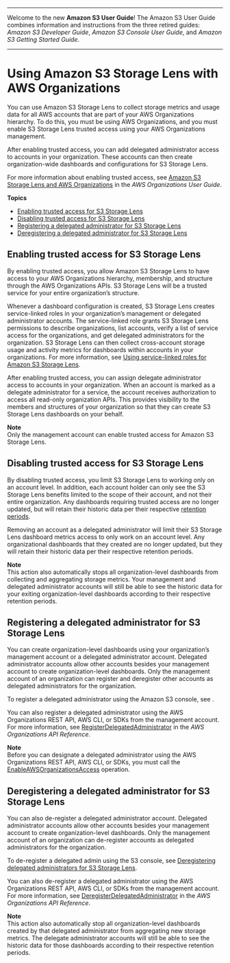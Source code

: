 --------

Welcome to the new **Amazon S3 User Guide**\! The Amazon S3 User Guide combines information and instructions from the three retired guides: *Amazon S3 Developer Guide*, *Amazon S3 Console User Guide*, and *Amazon S3 Getting Started Guide*\.

--------

# Using Amazon S3 Storage Lens with AWS Organizations<a name="storage_lens_with_organizations"></a>

You can use Amazon S3 Storage Lens to collect storage metrics and usage data for all AWS accounts that are part of your AWS Organizations hierarchy\. To do this, you must be using AWS Organizations, and you must enable S3 Storage Lens trusted access using your AWS Organizations management\. 

After enabling trusted access, you can add delegated administrator access to accounts in your organization\. These accounts can then create organization\-wide dashboards and configurations for S3 Storage Lens\. 

For more information about enabling trusted access, see [Amazon S3 Storage Lens and AWS Organizations](https://docs.aws.amazon.com/organizations/latest/userguide/services-that-can-integrate-s3lens.html) in the *AWS Organizations User Guide*\.

**Topics**
+ [Enabling trusted access for S3 Storage Lens](#storage_lens_with_organizations_enabling_trusted_access)
+ [Disabling trusted access for S3 Storage Lens](#storage_lens_with_organizations_disabling_trusted_access)
+ [Registering a delegated administrator for S3 Storage Lens](#storage_lens_with_organizations_registering_delegated_admins)
+ [Deregistering a delegated administrator for S3 Storage Lens](#storage_lens_with_organizations_deregistering_delegated_admins)

## Enabling trusted access for S3 Storage Lens<a name="storage_lens_with_organizations_enabling_trusted_access"></a>

By enabling trusted access, you allow Amazon S3 Storage Lens to have access to your AWS Organizations hierarchy, membership, and structure through the AWS Organizations APIs\. S3 Storage Lens will be a trusted service for your entire organization’s structure\. 

Whenever a dashboard configuration is created, S3 Storage Lens creates service\-linked roles in your organization’s management or delegated administrator accounts\. The service\-linked role grants S3 Storage Lens permissions to describe organizations, list accounts, verify a list of service access for the organizations, and get delegated administrators for the organization\. S3 Storage Lens can then collect cross\-account storage usage and activity metrics for dashboards within accounts in your organizations\. For more information, see [ Using service\-linked roles for Amazon S3 Storage Lens](https://docs.aws.amazon.com/AmazonS3/latest/userguide/using-service-linked-roles.html)\. 

After enabling trusted access, you can assign delegate administrator access to accounts in your organization\. When an account is marked as a delegate administrator for a service, the account receives authorization to access all read\-only organization APIs\. This provides visibility to the members and structures of your organization so that they can create S3 Storage Lens dashboards on your behalf\.

**Note**  
Only the management account can enable trusted access for Amazon S3 Storage Lens\.

## Disabling trusted access for S3 Storage Lens<a name="storage_lens_with_organizations_disabling_trusted_access"></a>

By disabling trusted access, you limit S3 Storage Lens to working only on an account level\. In addition, each account holder can only see the S3 Storage Lens benefits limited to the scope of their account, and not their entire organization\. Any dashboards requiring trusted access are no longer updated, but will retain their historic data per their respective [ retention periods](https://docs.aws.amazon.com/AmazonS3/latest/userguide/storage_lens_basics_metrics_recommendations.html#storage_lens_basics_retention_period)\. 

Removing an account as a delegated administrator will limit their S3 Storage Lens dashboard metrics access to only work on an account level\. Any organizational dashboards that they created are no longer updated, but they will retain their historic data per their respective retention periods\. 

**Note**  
This action also automatically stops all organization\-level dashboards from collecting and aggregating storage metrics\. 
Your management and delegated administrator accounts will still be able to see the historic data for your exiting organization\-level dashboards according to their respective retention periods\.

## Registering a delegated administrator for S3 Storage Lens<a name="storage_lens_with_organizations_registering_delegated_admins"></a>

You can create organization\-level dashboards using your organization’s management account or a delegated administrator account\. Delegated administrator accounts allow other accounts besides your management account to create organization\-level dashboards\. Only the management account of an organization can register and deregister other accounts as delegated administrators for the organization\.

To register a delegated administrator using the Amazon S3 console, see [](storage_lens_console_organizations_registering_delegated_admins.md)\.

You can also register a delegated administrator using the AWS Organizations REST API, AWS CLI, or SDKs from the management account\. For more information, see [RegisterDelegatedAdministrator](https://docs.aws.amazon.com/organizations/latest/APIReference/API_RegisterDelegatedAdministrator.html) in the *AWS Organizations API Reference*\.

**Note**  
Before you can designate a delegated administrator using the AWS Organizations REST API, AWS CLI, or SDKs, you must call the [EnableAWSOrganizationsAccess](https://docs.aws.amazon.com/servicecatalog/latest/dg/API_EnableAWSOrganizationsAccess.html) operation\.

## Deregistering a delegated administrator for S3 Storage Lens<a name="storage_lens_with_organizations_deregistering_delegated_admins"></a>

You can also de\-register a delegated administrator account\. Delegated administrator accounts allow other accounts besides your management account to create organization\-level dashboards\. Only the management account of an organization can de\-register accounts as delegated administrators for the organization\.

To de\-register a delegated admin using the S3 console, see [Deregistering delegated administrators for S3 Storage Lens](storage_lens_console_organizations_deregistering_delegated_admins.md)\.

You can also de\-register a delegated administrator using the AWS Organizations REST API, AWS CLI, or SDKs from the management account\. For more information, see [ DeregisterDelegatedAdministrator](https://docs.aws.amazon.com/organizations/latest/APIReference/API_DeregisterDelegatedAdministrator.html) in the *AWS Organizations API Reference*\.

**Note**  
This action also automatically stop all organization\-level dashboards created by that delegated administrator from aggregating new storage metrics\.
The delegate administrator accounts will still be able to see the historic data for those dashboards according to their respective retention periods\.